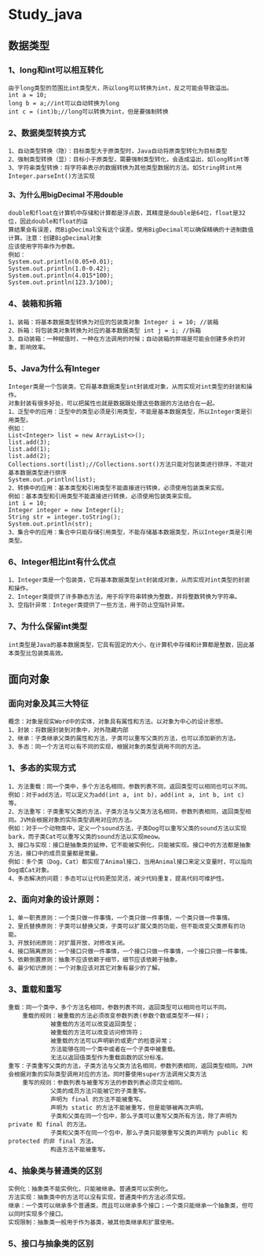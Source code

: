 # Study_java
## 数据类型
### 1、long和int可以相互转化
    由于long类型的范围比int类型大，所以long可以转换为int，反之可能会导致溢出。
    int a = 10;
    long b = a;//int可以自动转换为long
    int c = (int)b;//long可以转换为int，但是要强制转换

### 2、数据类型转换方式
    1、自动类型转换（隐）：目标类型大于原类型时，Java自动将原类型转化为目标类型
    2、强制类型转换（显）：目标小于原类型，需要强制类型转化，会造成溢出，如long转int等
    3、字符串类型转换：将字符串表示的数据转换为其他类型数据的方法。如String转int用Integer.parseInt()方法实现

#### 3、为什么用bigDecimal 不用double 
    double和float在计算机中存储和计算都是浮点数，其精度是double是64位，float是32位，因此double和float的运
    算结果会有误差，而BigDecimal没有这个误差。使用BigDecimal可以确保精确的十进制数值计算。注意：创建BigDecimal对象
    应该使用字符串作为参数。
    例如：
    System.out.println(0.05+0.01);
    System.out.println(1.0-0.42);
    System.out.println(4.015*100);
    System.out.println(123.3/100);

### 4、装箱和拆箱
    1、装箱：将基本数据类型转换为对应的包装类对象 Integer i = 10; //装箱
    2、拆箱：将包装类对象转换为对应的基本数据类型 int j = i; //拆箱
    3、自动装箱：一种赋值时，一种在方法调用的时候；自动装箱的弊端是可能会创建多余的对象，影响效率。

### 5、Java为什么有Integer
    Integer类是一个包装类，它将基本数据类型int封装成对象，从而实现对int类型的封装和操作。
    对象封装有很多好处，可以把属性也就是数据跟处理这些数据的方法结合在一起。
    1、泛型中的应用：泛型中的类型必须是引用类型，不能是基本数据类型，所以Integer类是引用类型。
    例如：
    List<Integer> list = new ArrayList<>();
    list.add(3);
    list.add(1);
    list.add(2);
    Collections.sort(list);//Collections.sort()方法只能对包装类进行排序，不能对基本数据类型进行排序
    System.out.println(list);   
    2、转换中的应用：基本类型和引用类型不能直接进行转换，必须使用包装类来实现。
    例如：基本类型和引用类型不能直接进行转换，必须使用包装类来实现。
    int i = 10;
    Integer integer = new Integer(i);
    String str = integer.toString();
    System.out.println(str);
    3、集合中的应用：集合中只能存储引用类型，不能存储基本数据类型，所以Integer类是引用类型。

### 6、Integer相比int有什么优点
    1、Integer类是一个包装类，它将基本数据类型int封装成对象，从而实现对int类型的封装和操作。
    2、Integer类提供了许多静态方法，用于将字符串转换为整数，并将整数转换为字符串。
    3、空指针异常：Integer类提供了一些方法，用于防止空指针异常。

### 7、为什么保留int类型
    int类型是Java的基本数据类型，它具有固定的大小，在计算机中存储和计算都是整数，因此基本类型比包装类高效。

## 面向对象
### 面向对象及其三大特征
    概念：对象是现实Word中的实体，对象具有属性和方法。以对象为中心的设计思想。
    1、封装：将数据封装到对象中，对外隐藏内部
    2、继承：子类继承父类的属性和方法，子类可以重写父类的方法，也可以添加新的方法。
    3、多态：同一个方法可以有不同的实现，根据对象的类型调用不同的方法。
### 1、多态的实现方式
    1、方法重载：同一个类中，多个方法名相同，参数列表不同，返回类型可以相同也可以不同。
    例如：对于add方法，可以定义为add(int a, int b)，add(int a, int b, int c)等。
    2、方法重写：子类重写父类的方法，子类方法与父类方法名相同，参数列表相同，返回类型相同。JVM会根据对象的实际类型调用对应的方法。
    例如：对于一个动物类中，定义一个sound方法，子类Dog可以重写父类的sound方法以实现bark，而子类Cat可以重写父类的sound方法以实现meow。
    3、接口与实现：接口是抽象类的延伸，它不能被实例化，只能被实现。接口中的方法都是抽象方法，接口中的成员变量都是常量。
    例如：多个类（Dog，Cat）都实现了Animal接口，当用Animal接口来定义变量时，可以指向Dog或Cat对象。
    4、多态解决的问题：多态可以让代码更加灵活，减少代码重复，提高代码可维护性。
### 2、面向对象的设计原则：
    1、单一职责原则：一个类只做一件事情，一个类只做一件事情，一个类只做一件事情。
    2、里氏替换原则：子类可以替换父类，子类可以扩展父类的功能，但不能改变父类原有的功能。
    3、开放封闭原则：对扩展开放，对修改关闭。
    4、接口隔离原则：一个接口只做一件事情，一个接口只做一件事情，一个接口只做一件事情。
    5、依赖倒置原则：抽象不应该依赖于细节，细节应该依赖于抽象。
    6、最少知识原则：一个对象应该对其它对象有最少的了解。
### 3、重载和重写
    重载：同一个类中，多个方法名相同，参数列表不同，返回类型可以相同也可以不同。
        重载的规则：被重载的方法必须改变参数列表(参数个数或类型不一样)；
                被重载的方法可以改变返回类型；
                被重载的方法可以改变访问修饰符；
                被重载的方法可以声明新的或更广的检查异常；
                方法能够在同一个类中或者在一个子类中被重载。
                无法以返回值类型作为重载函数的区分标准。
    重写：子类重写父类的方法，子类方法与父类方法名相同，参数列表相同，返回类型相同。JVM会根据对象的实际类型调用对应的方法。同时要使用super方法调用父类方法
        重写的规则：参数列表与被重写方法的参数列表必须完全相同。
                父类的成员方法只能被它的子类重写。
                声明为 final 的方法不能被重写。
                声明为 static 的方法不能被重写，但是能够被再次声明。
                子类和父类在同一个包中，那么子类可以重写父类所有方法，除了声明为 private 和 final 的方法。
                子类和父类不在同一个包中，那么子类只能够重写父类的声明为 public 和 protected 的非 final 方法。
                构造方法不能被重写。
### 4、抽象类与普通类的区别
    实例化：抽象类不能实例化，只能被继承。普通类可以实例化。
    方法实现：抽象类中的方法可以没有实现，普通类中的方法必须实现。
    继承：一个类可以继承多个普通类，而且可以继承多个接口；一个类只能继承一个抽象类，但可以同时实现多个接口。
    实现限制：抽象类一般用于作为基类，被其他类继承和扩展使用。
### 5、接口与抽象类的区别
    

